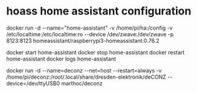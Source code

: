 # hoass home assistant configuration


docker run -d --name="home-assistant" -v /home/pi/ha:/config -v /etc/localtime:/etc/localtime:ro --device /dev/zwave:/dev/zwave -p 8123:8123 homeassistant/raspberrypi3-homeassistant:0.76.2

docker start home-assistant
docker stop home-assistant
docker restart home-assistant
docker logs home-assistant


docker run -d --name=deconz --net=host --restart=always -v /home/pi/deconz:/root/.local/share/dresden-elektronik/deCONZ --device=/dev/ttyUSB0 marthoc/deconz